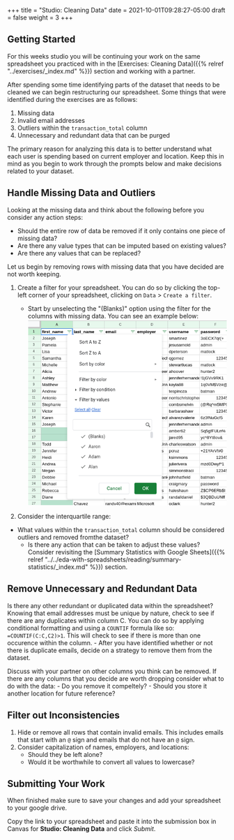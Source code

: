 +++
title = "Studio: Cleaning Data"
date = 2021-10-01T09:28:27-05:00
draft = false
weight = 3
+++

## Getting Started

For this weeks studio you will be continuing your work on the same spreadsheet you practiced with in the [Exercises: Cleaning Data]({{% relref "../exercises/_index.md" %}}) section and working with a partner.

After spending some time identifying parts of the dataset that needs to be cleaned we can begin restructuring our spreadsheet. Some things that were identified during the exercises are as follows:

1. Missing data
1. Invalid email addresses
1. Outliers within the `transaction_total` column
1. Unnecessary and redundant data that can be purged

The primary reason for analyzing this data is to better understand what each user is spending based on current employer and location. Keep this in mind as you begin to work through the prompts below and make decisions related to your dataset.

## Handle Missing Data and Outliers

Looking at the missing data and think about the following before you consider any action steps:
- Should the entire row of data be removed if it only contains one piece of missing data?
- Are there any value types that can be imputed based on existing values?
- Are there any values that can be replaced?

Let us begin by removing rows with missing data that you have decided are not worth keeping.

1. Create a filter for your spreadsheet. You can do so by clicking the top-left corner of your spreadsheet, clicking on `Data` > `Create a filter`.
    - Start by unselecting the "(Blanks)" option using the filter for the columns with missing data. You can see an example below:
    ![View of spreadsheet with the filter option opened ](pictures/unselect-blanks.png?classes=border)

1. Consider the interquartile range:
- What values within the `transaction_total` column should be considered outliers and removed fromthe dataset?
    - Is there any action that can be taken to adjust these values? Consider revisiting the [Summary Statistics with Google Sheets]({{% relref "../../eda-with-spreadsheets/reading/summary-statistics/_index.md" %}}) section.

## Remove Unnecessary and Redundant Data

Is there any other redundant or duplicated data within the spreadsheet? Knowing that email addresses must be unique by nature, check to see if there are any duplicates within column C. You can do so by applying conditional formatting and using a `COUNTIF` formula like so: `=COUNTIF(C:C,C2)>1`. This will check to see if there is more than one occurence within the column.
    - After you have identified whether or not there is duplicate emails, decide on a strategy to remove them from the dataset.

Discuss with your partner on other columns you think can be removed. If there are any columns that you decide are worth dropping consider what to do with the data:
    - Do you remove it compeltely?
    - Should you store it another location for future reference?

## Filter out Inconsistencies

1. Hide or remove all rows that contain invalid emails. This includes emails that start with an `@` sign and emails that do not have an `@` sign.
1. Consider capitalization of names, employers, and locations:
    - Should they be left alone?
    - Would it be worthwhile to convert all values to lowercase?

## Submitting Your Work

When finished make sure to save your changes and add your spreadsheet to your google drive. 

Copy the link to your spreadsheet and paste it into the submission box in Canvas for **Studio: Cleaning Data** and click *Submit*.
